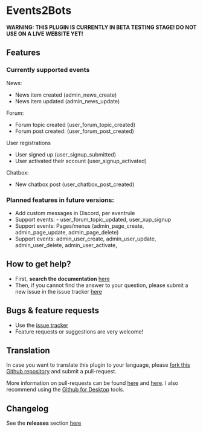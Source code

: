 # Events2Bots #

**WARNING: THIS PLUGIN IS CURRENTLY IN BETA TESTING STAGE! DO NOT USE ON A LIVE WEBSITE YET!**

## Features

### Currently supported events
News:
- News item created (admin_news_create)
- News item updated (admin_news_update)

Forum:
- Forum topic created (user_forum_topic_created)
- Forum post created: (user_forum_post_created)

User registrations
- User signed up (user_signup_submitted)
- User activated their account (user_signup_activated)

Chatbox:
- New chatbox post (user_chatbox_post_created)

### Planned features in future versions:
- Add custom messages in Discord, per eventrule 
- Support events: - user_forum_topic_updated, user_xup_signup
- Support events: Pages/menus (admin_page_create, admin_page_update, admin_page_delete)
- Support events: admin_user_create, admin_user_update, admin_user_delete, admin_user_activate, 

## How to get help? ##

* First, **search the documentation** [here](https://tijnk.gitbook.io/events2bots/)
* Then, if you cannot find the answer to your question, please submit a new issue in the issue tracker [here](https://github.com/Moc/events2bots/issues)

## Bugs &  feature requests ##
* Use the [issue tracker](https://github.com/Moc/events2bots/issues)
* Feature requests or suggestions are very welcome!

## Translation ##
In case you want to translate this plugin to your language, please [fork this Github repository](https://help.github.com/articles/fork-a-repo) and submit a pull-request.

More information on pull-requests can be found [here](https://help.github.com/articles/using-pull-requests) and [here](http://guides.github.com/overviews/flow/).
I also recommend using the [Github for Desktop](https://desktop.github.com/) tools.

## Changelog ##
See the **releases** section [here](https://github.com/Moc/events2bots/releases)